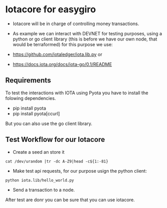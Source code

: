 # Iotacore for easygiro


* Iotacore will be in charge of controlling money transactions. 

* As example we can interact with DEVNET for testing purposes, using a python or go client library 
(this is before we have our own node, that would be terraformed) for this purpose 
we use: 
* https://github.com/iotaledger/iota.lib.py or 
* https://docs.iota.org/docs/iota-go/0.1/README


## Requirements 

To test the interactions with IOTA using Pyota you have to install
the folowing dependencies. 

* pip install pyota
* pip install pyota[ccurl]

But you can also use the go client library. 


## Test Workflow for our Iotacore 

* Create a seed an store it

```
cat /dev/urandom |tr -dc A-Z9|head -c${1:-81} 
```
* Make test api requests, for our purpose usign the python client:
```
python iota.lib/hello_world.py
```
* Send a transaction to a node. 


After test are donr you can be sure that you can use iotacore. 